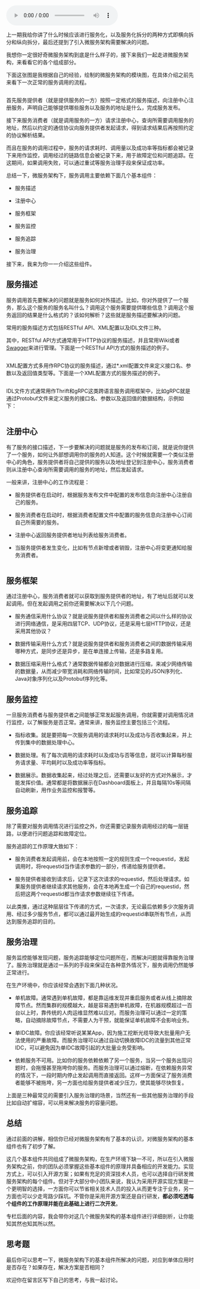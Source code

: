 <audio title="03 _ 初探微服务架构" src="https://static001.geekbang.org/resource/audio/ee/19/eef0a56574ba85fe8e066a8fc5824e19.mp3" controls="controls"></audio> 
<p>上一期我给你讲了什么时候应该进行服务化，以及服务化拆分的两种方式即横向拆分和纵向拆分，最后还提到了引入微服务架构需要解决的问题。</p>
<p>我想你一定很好奇微服务架构到底是什么样子的，接下来我们一起<span class="orange">走进微服务架构，来看看它的各个组成部分</span>。</p>
<p>下面这张图是我根据自己的经验，绘制的微服务架构的模块图，在具体介绍之前先来看下一次正常的服务调用的流程。</p>
<p><img src="https://static001.geekbang.org/resource/image/41/3b/419b77a39e6b7e4fcaa5456aa9d9253b.png" alt="" /></p>
<p>首先服务提供者（就是提供服务的一方）按照一定格式的服务描述，向注册中心注册服务，声明自己能够提供哪些服务以及服务的地址是什么，完成服务发布。</p>
<p>接下来服务消费者（就是调用服务的一方）请求注册中心，查询所需要调用服务的地址，然后以约定的通信协议向服务提供者发起请求，得到请求结果后再按照约定的协议解析结果。</p>
<p>而且在服务的调用过程中，服务的请求耗时、调用量以及成功率等指标都会被记录下来用作监控，调用经过的链路信息会被记录下来，用于故障定位和问题追踪。在这期间，如果调用失败，可以通过重试等服务治理手段来保证成功率。</p>
<p>总结一下，微服务架构下，服务调用主要依赖下面几个基本组件：</p>
<ul>
<li>
<p>服务描述</p>
</li>
<li>
<p>注册中心</p>
</li>
<li>
<p>服务框架</p>
</li>
<li>
<p>服务监控</p>
</li>
<li>
<p>服务追踪</p>
</li>
<li>
<p>服务治理</p>
</li>
</ul>
<p>接下来，我来为你一一介绍这些组件。</p>
<h2>服务描述</h2>
<p>服务调用首先要解决的问题就是服务如何对外描述。比如，你对外提供了一个服务，那么这个服务的服务名叫什么？调用这个服务需要提供哪些信息？调用这个服务返回的结果是什么格式的？该如何解析？这些就是服务描述要解决的问题。</p><!-- [[[read_end]]] -->
<p>常用的服务描述方式包括RESTful API、XML配置以及IDL文件三种。</p>
<p>其中，RESTful API方式通常用于HTTP协议的服务描述，并且常用Wiki或者<a href="http://swagger.io">Swagger</a>来进行管理。下面是一个RESTful API方式的服务描述的例子。</p>
<p><img src="https://static001.geekbang.org/resource/image/42/fa/426bc9df0543fbf8b54e8714fb9745fa.png" alt="" /></p>
<p></p>
<p>XML配置方式多用作RPC协议的服务描述，通过*.xml配置文件来定义接口名、参数以及返回值类型等。下面是一个XML配置方式的服务描述的例子。</p>
<p><img src="https://static001.geekbang.org/resource/image/fd/3f/fd877669241102a7b772611b98d4363f.png" alt="" /></p>
<p>IDL文件方式通常用作Thrift和gRPC这类跨语言服务调用框架中，比如gRPC就是通过Protobuf文件来定义服务的接口名、参数以及返回值的数据结构，示例如下：</p>
<p><img src="https://static001.geekbang.org/resource/image/4d/e2/4df2bfb8744227eb76f0a02b95736ce2.png" alt="" /></p>
<p></p>
<h2>注册中心</h2>
<p>有了服务的接口描述，下一步要解决的问题就是服务的发布和订阅，就是说你提供了一个服务，如何让外部想调用你的服务的人知道。这个时候就需要一个类似注册中心的角色，服务提供者将自己提供的服务以及地址登记到注册中心，服务消费者则从注册中心查询所需要调用的服务的地址，然后发起请求。</p>
<p>一般来讲，注册中心的工作流程是：</p>
<ul>
<li>
<p>服务提供者在启动时，根据服务发布文件中配置的发布信息向注册中心注册自己的服务。</p>
</li>
<li>
<p>服务消费者在启动时，根据消费者配置文件中配置的服务信息向注册中心订阅自己所需要的服务。</p>
</li>
<li>
<p>注册中心返回服务提供者地址列表给服务消费者。</p>
</li>
<li>
<p>当服务提供者发生变化，比如有节点新增或者销毁，注册中心将变更通知给服务消费者。</p>
</li>
</ul>
<p><img src="https://static001.geekbang.org/resource/image/6a/31/6a04d48fe530f5467a78cd658dbd1131.png" alt="" /></p>
<h2>服务框架</h2>
<p>通过注册中心，服务消费者就可以获取到服务提供者的地址，有了地址后就可以发起调用。但在发起调用之前你还需要解决以下几个问题。</p>
<ul>
<li>
<p>服务通信采用什么协议？就是说服务提供者和服务消费者之间以什么样的协议进行网络通信，是采用四层TCP、UDP协议，还是采用七层HTTP协议，还是采用其他协议？</p>
</li>
<li>
<p>数据传输采用什么方式？就是说服务提供者和服务消费者之间的数据传输采用哪种方式，是同步还是异步，是在单连接上传输，还是多路复用。</p>
</li>
<li>
<p>数据压缩采用什么格式？通常数据传输都会对数据进行压缩，来减少网络传输的数据量，从而减少带宽消耗和网络传输时间，比如常见的JSON序列化、Java对象序列化以及Protobuf序列化等。</p>
</li>
</ul>
<h2>服务监控</h2>
<p>一旦服务消费者与服务提供者之间能够正常发起服务调用，你就需要对调用情况进行监控，以了解服务是否正常。通常来讲，服务监控主要包括三个流程。</p>
<ul>
<li>
<p>指标收集。就是要把每一次服务调用的请求耗时以及成功与否收集起来，并上传到集中的数据处理中心。</p>
</li>
<li>
<p>数据处理。有了每次调用的请求耗时以及成功与否等信息，就可以计算每秒服务请求量、平均耗时以及成功率等指标。</p>
</li>
<li>
<p>数据展示。数据收集起来，经过处理之后，还需要以友好的方式对外展示，才能发挥价值。通常都是将数据展示在Dashboard面板上，并且每隔10s等间隔自动刷新，用作业务监控和报警等。</p>
</li>
</ul>
<h2>服务追踪</h2>
<p>除了需要对服务调用情况进行监控之外，你还需要记录服务调用经过的每一层链路，以便进行问题追踪和故障定位。</p>
<p>服务追踪的工作原理大致如下：</p>
<ul>
<li>
<p>服务消费者发起调用前，会在本地按照一定的规则生成一个requestid，发起调用时，将requestid当作请求参数的一部分，传递给服务提供者。</p>
</li>
<li>
<p>服务提供者接收到请求后，记录下这次请求的requestid，然后处理请求。如果服务提供者继续请求其他服务，会在本地再生成一个自己的requestid，然后把这两个requestid都当作请求参数继续往下传递。</p>
</li>
</ul>
<p>以此类推，通过这种层层往下传递的方式，一次请求，无论最后依赖多少次服务调用、经过多少服务节点，都可以通过最开始生成的requestid串联所有节点，从而达到服务追踪的目的。</p>
<h2>服务治理</h2>
<p>服务监控能够发现问题，服务追踪能够定位问题所在，而解决问题就得靠服务治理了。服务治理就是通过一系列的手段来保证在各种意外情况下，服务调用仍然能够正常进行。</p>
<p>在生产环境中，你应该经常会遇到下面几种状况。</p>
<ul>
<li>
<p>单机故障。通常遇到单机故障，都是靠运维发现并重启服务或者从线上摘除故障节点。然而集群的规模越大，越是容易遇到单机故障，在机器规模超过一百台以上时，靠传统的人肉运维显然难以应对。而服务治理可以通过一定的策略，自动摘除故障节点，不需要人为干预，就能保证单机故障不会影响业务。</p>
</li>
<li>
<p>单IDC故障。你应该经常听说某某App，因为施工挖断光缆导致大批量用户无法使用的严重故障。而服务治理可以通过自动切换故障IDC的流量到其他正常IDC，可以避免因为单IDC故障引起的大批量业务受影响。</p>
</li>
<li>
<p>依赖服务不可用。比如你的服务依赖依赖了另一个服务，当另一个服务出现问题时，会拖慢甚至拖垮你的服务。而服务治理可以通过熔断，在依赖服务异常的情况下，一段时期内停止发起调用而直接返回。这样一方面保证了服务消费者能够不被拖垮，另一方面也给服务提供者减少压力，使其能够尽快恢复。</p>
</li>
</ul>
<p>上面是三种最常见的需要引入服务治理的场景，当然还有一些其他服务治理的手段比如自动扩缩容，可以用来解决服务的容量问题。</p>
<h2>总结</h2>
<p>通过前面的讲解，相信你已经对微服务架构有了基本的认识，对微服务架构的基本组件也有了初步了解。</p>
<p>这几个基本组件共同组成了微服务架构，在生产环境下缺一不可，所以在引入微服务架构之前，你的团队必须掌握这些基本组件的原理并具备相应的开发能力。实现方式上，可以引入开源方案；如果有充足的资深技术人员，也可以选择自行研发微服务架构的每个组件。但对于大部分中小团队来说，我认为采用开源实现方案是一个更明智的选择，一方面你可以节省相关技术人员的投入从而更专注于业务，另一方面也可以少走弯路少踩坑。不管你是采用开源方案还是自行研发，<strong>都必须吃透每个组件的工作原理并能在此基础上进行二次开发</strong>。</p>
<p>专栏后面的内容，我会带你对这几个微服务架构的基本组件进行详细剖析，让你能知其然也知其所以然。</p>
<h2>思考题</h2>
<p>最后你可以思考一下，微服务架构下的基本组件所解决的问题，对应到单体应用时是否存在？如果存在，解决方案是否相同？</p>
<p>欢迎你在留言区写下自己的思考，与我一起讨论。</p>
<p></p>
